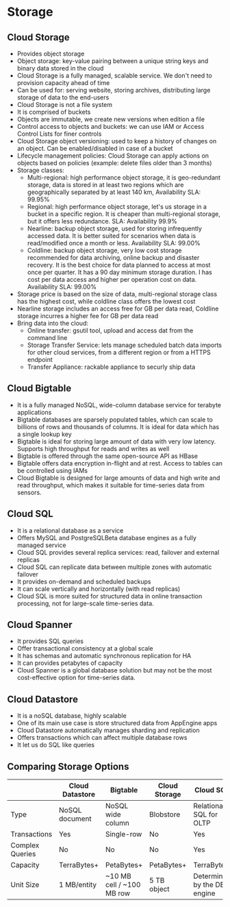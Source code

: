 # Storage

## Cloud Storage

- Provides object storage
- Object storage: key-value pairing between a unique string keys and binary data stored in the cloud
- Cloud Storage is a fully managed, scalable service. We don't need to provision capacity ahead of time
- Can be used for: serving website, storing archives, distributing large storage of data to the end-users
- Cloud Storage is not a file system
- It is comprised of buckets
- Objects are immutable, we create new versions when edition a file
- Control access to objects and buckets: we can use IAM or Access Control Lists for finer controls
- Cloud Storage object versioning: used to keep a history of changes on an object. Can be enabled/disabled in case of a bucket
- Lifecycle management policies: Cloud Storage can apply actions on objects based on policies (example: delete files older than 3 months)
- Storage classes:
    - Multi-regional: high performance object storage, it is geo-redundant storage, data is stored in at least two regions which are geographically separated by at least 140 km, Availability SLA: 99.95%
    - Regional: high performance object storage, let's us storage in a bucket in a specific region. It is cheaper than multi-regional storage, but it offers less redundance. SLA: Availability 99.9% 
    - Nearline: backup object storage, used for storing infrequently accessed data. It is better suited for scenarios when data is read/modified once a month or less. Availability SLA: 99.00%
    - Coldline: backup object storage, very low cost storage recommended for data archiving, online backup and disaster recovery. It is the best choice for data planned to access at most once per quarter. It has a 90 day minimum storage duration. I has cost per data access and higher per operation cost on data. Availability SLA: 99.00%
- Storage price is based on the size of data, multi-regional storage class has the highest cost, while coldline class offers the lowest cost
- Nearline storage includes an access free for GB per data read, Coldline storage incurres a higher fee for GB per data read
- Bring data into the cloud:
    - Online transfer: gsutil tool, upload and access dat from the command line
    - Storage Transfer Service: lets manage scheduled batch data imports for other cloud services, from a different region or from a HTTPS endpoint
    - Transfer Appliance: rackable appliance to securly ship data

## Cloud Bigtable

- It is a fully managed NoSQL, wide-column database service for terabyte applications
- Bigtable databases are sparsely populated tables, which can scale to billions of rows and thousands of columns. It is ideal for data which has a single lookup key
- Bigtable is ideal for storing large amount of data with very low latency. Supports high throughput for reads and writes as well
- Bigtable is offered through the same open-source API as HBase
- Bigtable offers data encryption in-flight and at rest. Access to tables can be controlled using IAMs
- Cloud Bigtable is designed for large amounts of data and high write and read throughput, which makes it suitable for time-series data from sensors.

## Cloud SQL

- It is a relational database as a service
- Offers MySQL and PostgreSQLBeta database engines as a fully managed service
- Cloud SQL provides several replica services: read, failover and external replicas
- Cloud SQL can replicate data between multiple zones with automatic failover
- It provides on-demand and scheduled backups
- It can scale vertically and horizontally (with read replicas)
- Cloud SQL is more suited for structured data in online transaction processing, not for large-scale time-series data.

## Cloud Spanner

- It provides SQL queries
- Offer transactional consistency at a global scale
- It has schemas and automatic synchronous replication for HA
- It can provides petabytes of capacity
- Cloud Spanner is a global database solution but may not be the most cost-effective option for time-series data.

## Cloud Datastore

- It is a noSQL database, highly scalable
- One of its main use case is store structured data from AppEngine apps
- Cloud Datastore automatically manages sharding and replication
- Offers transactions which can affect multiple database rows
- It let us do SQL like queries

## Comparing Storage Options

|                 | Cloud Datastore | Bigtable                  | Cloud Storage | Cloud SQL                   | Cloud Spanner            | Bigquery                |
|-----------------|-----------------|---------------------------|---------------|-----------------------------|--------------------------|-------------------------|
| Type            | NoSQL document  | NoSQL wide column         | Blobstore     | Relational SQL for OLTP     | Relational SQL for OLAP  | Relational SQL for OLAP |
| Transactions    | Yes             | Single-row                | No            | Yes                         | Yes                      | No                      |
| Complex Queries | No              | No                        | No            | Yes                         | Yes                      | Yes                     |
| Capacity        | TerraBytes+     | PetaBytes+                | PetaBytes+    | TerraBytes                  | PetaBytes                | PetaBytes+              |
| Unit Size       | 1 MB/entity     | ~10 MB cell / ~100 MB row | 5 TB object   | Determined by the DB engine | 10_240 MB per Row        | 10 MB per Row           |

